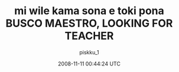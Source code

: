 ---
title: 'mi wile kama sona e toki pona BUSCO MAESTRO, LOOKING FOR TEACHER'
posts: 2
hash: '6adrMQKw'
author: 'piskku_1'
date: 2008-11-11 00:44:24 UTC
sources:
  - https://tokipona.yahoogroups.narkive.com/6adrMQKw
---